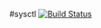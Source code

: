 #sysctl [![Build Status](https://travis-ci.org/lutak-srce/sysctl.svg)](https://travis-ci.org/lutak-srce/sysctl)
